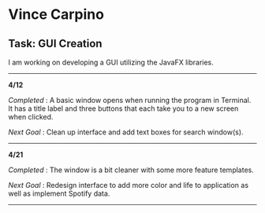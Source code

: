 # Vince Carpino

## Task: GUI Creation

I am working on developing a GUI utilizing the JavaFX libraries.

---

__4/12__

_Completed_ : A basic window opens when running the program in Terminal. It has a title label and three buttons that each take you to a new screen when clicked.

_Next Goal_ : Clean up interface and add text boxes for search window(s).

---

__4/21__

_Completed_ : The window is a bit cleaner with some more feature templates.

_Next Goal_ : Redesign interface to add more color and life to application as well as implement Spotify data.

---
